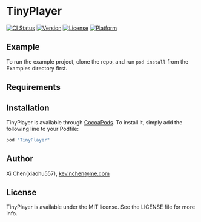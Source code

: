 # TinyPlayer

[![CI Status](http://img.shields.io/travis/xiaohu557/TinyPlayer.svg?style=flat)](https://travis-ci.org/xiaohu557/TinyPlayer)
[![Version](https://img.shields.io/cocoapods/v/TinyPlayer.svg?style=flat)](http://cocoapods.org/pods/TinyPlayer)
[![License](https://img.shields.io/cocoapods/l/TinyPlayer.svg?style=flat)](http://cocoapods.org/pods/TinyPlayer)
[![Platform](https://img.shields.io/cocoapods/p/TinyPlayer.svg?style=flat)](http://cocoapods.org/pods/TinyPlayer)

## Example

To run the example project, clone the repo, and run `pod install` from the Examples directory first.

## Requirements

## Installation

TinyPlayer is available through [CocoaPods](http://cocoapods.org). To install
it, simply add the following line to your Podfile:

```ruby
pod "TinyPlayer"
```

## Author

Xi Chen(xiaohu557), kevinchen@me.com

## License

TinyPlayer is available under the MIT license. See the LICENSE file for more info.
